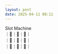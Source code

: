 ```yaml
---
layout: post
date: 2025-04-11 08:11
---
```


Slot Machine<br />
｜🍒｜🍇｜🔔｜<br />
｜🏴｜🍒｜💎｜<br />
｜🍇｜💎｜🍇｜<br />

